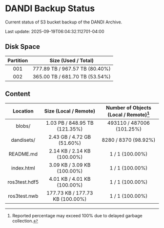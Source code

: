 # DANDI Backup Status

Current status of S3 bucket backup of the DANDI Archive.

Last update: 2025-09-19T06:04:32.112701-04:00

## Disk Space

| Partition | Size (Used / Total)            |
| :---: | :----------------------------: |
| 001   | 777.89 TB / 967.57 TB (80.40%) |
| 002   | 365.00 TB / 681.70 TB (53.54%) |



## Content

| Location             | Size (Local / Remote)                    | Number of Objects (Local / Remote)[^1]   |
| :------------------: | :--------------------------------------: | :--------------------------------------: |
| blobs/               | 1.03 PB / 848.95 TB (121.35%)            | 493110 / 487006 (101.25%)                |
| dandisets/           | 2.43 GB / 4.72 GB (51.60%)               | 8280 / 8370 (98.92%)                     |
| README.md            | 2.14 KB / 2.14 KB (100.00%)              | 1 / 1 (100.00%)                          |
| index.html           | 3.09 KB / 3.09 KB (100.00%)              | 1 / 1 (100.00%)                          |
| ros3test.hdf5        | 4.01 KB / 4.01 KB (100.00%)              | 1 / 1 (100.00%)                          |
| ros3test.nwb         | 177.73 KB / 177.73 KB (100.00%)          | 1 / 1 (100.00%)                          |

[^1]: Reported percentage may exceed 100% due to delayed garbage collection.